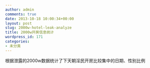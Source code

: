 ```yaml
---
author: admin
comments: true
date: 2013-10-18 10:00:34+00:00
layout: post
slug: 2000w-hotel-leak-analyze
title: 2000w开房信息统计
wordpress_id: 171
categories:
- 未分类
---
```

根据泄露的2000w数据统计了下天朝淫民开房比较集中的日期、性别比例
<script src="http://lib.sinaapp.com/js/jquery/2.0.3/jquery-2.0.3.min.js"></script>
<!--script src="http://code.highcharts.com/stock/highstock.js"></script-->
<script src="http://lib.sinaapp.com/js/highstock/1.2.5/highstock.js"></script>
<script src="http://lib.sinaapp.com/js/highstock/1.2.5/modules/exporting.js"></script>
<script src="http://lib.sinaapp.com/js/highstock/1.2.5/themes/grid.js"></script>

<script>

//中国法定节日 有新年（１月１日，放假一天）；春节（农历新年，除夕、正月初一、初二放假三天）；清明节（农历清明当日，放假一天）；国际劳动妇女节（３月８日，妇女放假半天）；植树节（３月１２日）；国际劳动节（５月１日，放假一天）；中国青年节（５月４日，１４周岁以上的青年放假半天）；端午节（农历端午当日，放假一天）；国际护士节（５月１２日）；儿童节（６月１日，不满１４周岁的少年儿童放假一天）；中国共产党诞生纪念日（７月１日）；中国人民解放军建军纪念日（８月１日，现役军人放假半天）；教师节（９月１０日）；中秋节（农历中秋当日，放假一天）；国庆节（１０月１日，放假三天）；记者节（１１月８日）。 [全国年节及纪念日放假办法]

var kf_data = [{x:1285804800* 1000,y:     22865},
    {x:1285891200* 1000,y:     19733},
    {x:1285977600* 1000,y:     10212},
    {x:1286064000* 1000,y:     12293},
    {x:1286150400* 1000,y:     11103},
    {x:1286236800* 1000,y:     13060},
    {x:1286323200* 1000,y:     12246},
    {x:1286409600* 1000,y:     16126},
    {x:1286496000* 1000,y:     47388},
    {x:1286582400* 1000,y:     34319},
    {x:1286668800* 1000,y:     30275},
    {x:1286755200* 1000,y:      9910},
    {x:1286841600* 1000,y:     13972},
    {x:1286928000* 1000,y:     12989},
    {x:1287014400* 1000,y:     21952},
    {x:1287100800* 1000,y:     34605},
    {x:1287187200* 1000,y:     49151},
    {x:1287273600* 1000,y:     22489},
    {x:1287360000* 1000,y:     31557},
    {x:1287446400* 1000,y:     28069},
    {x:1287532800* 1000,y:      9764},
    {x:1287619200* 1000,y:     47644},
    {x:1287705600* 1000,y:     13367},
    {x:1287792000* 1000,y:     14558},
    {x:1287878400* 1000,y:     16194},
    {x:1287964800* 1000,y:     21572},
    {x:1288051200* 1000,y:     12943},
    {x:1288137600* 1000,y:     12713},
    {x:1288224000* 1000,y:     12492},
    {x:1288310400* 1000,y:     12138},
    {x:1288396800* 1000,y:     13069},
    {x:1288483200* 1000,y:     15749},
    {x:1288569600* 1000,y:     18564},
    {x:1288656000* 1000,y:     12804},
    {x:1288742400* 1000,y:     10332},
    {x:1288828800* 1000,y:     10260},
    {x:1288915200* 1000,y:     11788},
    {x:1289001600* 1000,y:     12422},
    {x:1289088000* 1000,y:     13366},
    {x:1289174400* 1000,y:     17489},
    {x:1289260800* 1000,y:     10881},
    {x:1289347200* 1000,y:     10590},
    {x:1289433600* 1000,y:      2144},
    {x:1289520000* 1000,y:     17595},
    {x:1289606400* 1000,y:     12487},
    {x:1289692800* 1000,y:      4876},
    {x:1289779200* 1000,y:     26216},
    {x:1289865600* 1000,y:     11178},
    {x:1289952000* 1000,y:     10920},
    {x:1290038400* 1000,y:     10990},
    {x:1290124800* 1000,y:     11035},
    {x:1290211200* 1000,y:     12379},
    {x:1290297600* 1000,y:     13728},
    {x:1290384000* 1000,y:     17191},
    {x:1290470400* 1000,y:     10716},
    {x:1290556800* 1000,y:     12392},
    {x:1290643200* 1000,y:     10609},
    {x:1290729600* 1000,y:     12130},
    {x:1290816000* 1000,y:     12956},
    {x:1290902400* 1000,y:      3612},
    {x:1290988800* 1000,y:     17141},
    {x:1291075200* 1000,y:      9625},
    {x:1291161600* 1000,y:      9650},
    {x:1291248000* 1000,y:     10203},
    {x:1291334400* 1000,y:     11259},
    {x:1291420800* 1000,y:     11430},
    {x:1291507200* 1000,y:     12419},
    {x:1291593600* 1000,y:     20449},
    {x:1291680000* 1000,y:     10080},
    {x:1291766400* 1000,y:      9707},
    {x:1291852800* 1000,y:      9944},
    {x:1291939200* 1000,y:     10872},
    {x:1292025600* 1000,y:     11879},
    {x:1292112000* 1000,y:     13167},
    {x:1292198400* 1000,y:     13287},
    {x:1292284800* 1000,y:     11729},
    {x:1292371200* 1000,y:      9893},
    {x:1292457600* 1000,y:      9907},
    {x:1292544000* 1000,y:     11211},
    {x:1292630400* 1000,y:     12055},
    {x:1292716800* 1000,y:     13121},
    {x:1292803200* 1000,y:     15101},
    {x:1292889600* 1000,y:     13291},
    {x:1292976000* 1000,y:     10800},
    {x:1293062400* 1000,y:     10973},
    {x:1293148800* 1000,y:     10781},
    {x:1293235200* 1000,y:     12001},
    {x:1293321600* 1000,y:     14805},
    {x:1293408000* 1000,y:     16925},
    {x:1293494400* 1000,y:      9703},
    {x:1293580800* 1000,y:     11353},
    {x:1293667200* 1000,y:     12633},
    {x:1293753600* 1000,y:     10710},
    {x:1293840000* 1000,y:     11255},
    {x:1293926400* 1000,y:     12888},
    {x:1294012800* 1000,y:     15756},
    {x:1294099200* 1000,y:     25151},
    {x:1294185600* 1000,y:      9906},
    {x:1294272000* 1000,y:      7918},
    {x:1294358400* 1000,y:     10411},
    {x:1294444800* 1000,y:     11364},
    {x:1294531200* 1000,y:     11433},
    {x:1294617600* 1000,y:     13553},
    {x:1294704000* 1000,y:      9782},
    {x:1294790400* 1000,y:     13373},
    {x:1294876800* 1000,y:     11293},
    {x:1294963200* 1000,y:     11301},
    {x:1295049600* 1000,y:      4481},
    {x:1295136000* 1000,y:     12306},
    {x:1295222400* 1000,y:     16346},
    {x:1295308800* 1000,y:     11652},
    {x:1295395200* 1000,y:     12510},
    {x:1295481600* 1000,y:     10683},
    {x:1295568000* 1000,y:     12542},
    {x:1295654400* 1000,y:     12323},
    {x:1295740800* 1000,y:     11803},
    {x:1295827200* 1000,y:     13833},
    {x:1295913600* 1000,y:     13128},
    {x:1296000000* 1000,y:     12015},
    {x:1296086400* 1000,y:     11173},
    {x:1296172800* 1000,y:     10559},
    {x:1296259200* 1000,y:     11506},
    {x:1296345600* 1000,y:     10598},
    {x:1296432000* 1000,y:     10455},
    {x:1296518400* 1000,y:      9491},
    {x:1296604800* 1000,y:      7318},
    {x:1296691200* 1000,y:      5279},
    {x:1296777600* 1000,y:      4543},
    {x:1296864000* 1000,y:      1778},
    {x:1296950400* 1000,y:     10954},
    {x:1297036800* 1000,y:     14618},
    {x:1297123200* 1000,y:     16028},
    {x:1297209600* 1000,y:     14495},
    {x:1297296000* 1000,y:     12572},
    {x:1297382400* 1000,y:     11407},
    {x:1297468800* 1000,y:     11152},
    {x:1297555200* 1000,y:     11770},
    {x:1297641600* 1000,y:     12632},
    {x:1297728000* 1000,y:      9323},
    {x:1297814400* 1000,y:     15395},
    {x:1297900800* 1000,y:     11222},
    {x:1297987200* 1000,y:      8978},
    {x:1298073600* 1000,y:      7345},
    {x:1298160000* 1000,y:      2881},
    {x:1298246400* 1000,y:      7065},
    {x:1298332800* 1000,y:      4950},
    {x:1298419200* 1000,y:      4505},
    {x:1298505600* 1000,y:      4344},
    {x:1298592000* 1000,y:      5911},
    {x:1298678400* 1000,y:      5705},
    {x:1298764800* 1000,y:      5016},
    {x:1298851200* 1000,y:      2641},
    {x:1298937600* 1000,y:      3066},
    {x:1299024000* 1000,y:     10173},
    {x:1299110400* 1000,y:     10465},
    {x:1299196800* 1000,y:     11047},
    {x:1299283200* 1000,y:     13526},
    {x:1299369600* 1000,y:     15512},
    {x:1299456000* 1000,y:     15144},
    {x:1299542400* 1000,y:      7664},
    {x:1299628800* 1000,y:      9033},
    {x:1299715200* 1000,y:     15559},
    {x:1299801600* 1000,y:     14077},
    {x:1299888000* 1000,y:     13907},
    {x:1299974400* 1000,y:     15450},
    {x:1300060800* 1000,y:     61783},
    {x:1300147200* 1000,y:     29867},
    {x:1300233600* 1000,y:      6176},
    {x:1300320000* 1000,y:     10506},
    {x:1300406400* 1000,y:      8051},
    {x:1300492800* 1000,y:     13317},
    {x:1300579200* 1000,y:     16573},
    {x:1300665600* 1000,y:     16396},
    {x:1300752000* 1000,y:     11902},
    {x:1300838400* 1000,y:     12261},
    {x:1300924800* 1000,y:     12182},
    {x:1301011200* 1000,y:     12283},
    {x:1301097600* 1000,y:     14334},
    {x:1301184000* 1000,y:     15584},
    {x:1301270400* 1000,y:     17176},
    {x:1301356800* 1000,y:     10318},
    {x:1301443200* 1000,y:     13197},
    {x:1301529600* 1000,y:     12921},
    {x:1301616000* 1000,y:     13159},
    {x:1301702400* 1000,y:     13824},
    {x:1301788800* 1000,y:     14546},
    {x:1301875200* 1000,y:     16506},
    {x:1301961600* 1000,y:      6036},
    {x:1302048000* 1000,y:     18525},
    {x:1302134400* 1000,y:     10375},
    {x:1302220800* 1000,y:      9633},
    {x:1302307200* 1000,y:     14940},
    {x:1302393600* 1000,y:     16188},
    {x:1302480000* 1000,y:     17333},
    {x:1302566400* 1000,y:     13254},
    {x:1302652800* 1000,y:     12014},
    {x:1302739200* 1000,y:     12974},
    {x:1302825600* 1000,y:     13793},
    {x:1302912000* 1000,y:     13971},
    {x:1302998400* 1000,y:     17514},
    {x:1303084800* 1000,y:     18509},
    {x:1303171200* 1000,y:     13818},
    {x:1303257600* 1000,y:     13208},
    {x:1303344000* 1000,y:     14389},
    {x:1303430400* 1000,y:     14545},
    {x:1303516800* 1000,y:     14971},
    {x:1303603200* 1000,y:     18307},
    {x:1303689600* 1000,y:     20408},
    {x:1303776000* 1000,y:     14648},
    {x:1303862400* 1000,y:     14570},
    {x:1303948800* 1000,y:     14613},
    {x:1304035200* 1000,y:     14881},
    {x:1304121600* 1000,y:     14819},
    {x:1304208000* 1000,y:     19822},
    {x:1304294400* 1000,y:     23765},
    {x:1304380800* 1000,y:     25307},
    {x:1304467200* 1000,y:     14615},
    {x:1304553600* 1000,y:     12962},
    {x:1304640000* 1000,y:     12952},
    {x:1304726400* 1000,y:     15394},
    {x:1304812800* 1000,y:     17016},
    {x:1304899200* 1000,y:     17038},
    {x:1304985600* 1000,y:     14147},
    {x:1305072000* 1000,y:     12986},
    {x:1305158400* 1000,y:     12926},
    {x:1305244800* 1000,y:     14126},
    {x:1305331200* 1000,y:     14904},
    {x:1305417600* 1000,y:     17229},
    {x:1305504000* 1000,y:     19065},
    {x:1305590400* 1000,y:     14387},
    {x:1305676800* 1000,y:     13119},
    {x:1305763200* 1000,y:     13646},
    {x:1305849600* 1000,y:     14571},
    {x:1305936000* 1000,y:     16071},
    {x:1306022400* 1000,y:     18650},
    {x:1306108800* 1000,y:     18393},
    {x:1306195200* 1000,y:     14579},
    {x:1306281600* 1000,y:     12862},
    {x:1306368000* 1000,y:     13516},
    {x:1306454400* 1000,y:     14454},
    {x:1306540800* 1000,y:     15310},
    {x:1306627200* 1000,y:     19154},
    {x:1306713600* 1000,y:     18682},
    {x:1306800000* 1000,y:     15125},
    {x:1306886400* 1000,y:     13308},
    {x:1306972800* 1000,y:     12907},
    {x:1307059200* 1000,y:     13789},
    {x:1307145600* 1000,y:     14993},
    {x:1307232000* 1000,y:     16783},
    {x:1307318400* 1000,y:     20045},
    {x:1307404800* 1000,y:     18044},
    {x:1307491200* 1000,y:     13114},
    {x:1307577600* 1000,y:     15142},
    {x:1307664000* 1000,y:     14032},
    {x:1307750400* 1000,y:     15143},
    {x:1307836800* 1000,y:      6755},
    {x:1307923200* 1000,y:     17700},
    {x:1308009600* 1000,y:     12765},
    {x:1308096000* 1000,y:     12641},
    {x:1308182400* 1000,y:     14001},
    {x:1308268800* 1000,y:     14725},
    {x:1308355200* 1000,y:     15325},
    {x:1308441600* 1000,y:     17098},
    {x:1308528000* 1000,y:     18751},
    {x:1308614400* 1000,y:     14054},
    {x:1308700800* 1000,y:     59654},
    {x:1308787200* 1000,y:     14575},
    {x:1308873600* 1000,y:     14437},
    {x:1308960000* 1000,y:      6197},
    {x:1309046400* 1000,y:     17914},
    {x:1309132800* 1000,y:     23845},
    {x:1309219200* 1000,y:     15114},
    {x:1309305600* 1000,y:     14634},
    {x:1309392000* 1000,y:     14512},
    {x:1309478400* 1000,y:     14900},
    {x:1309564800* 1000,y:     16707},
    {x:1309651200* 1000,y:     19382},
    {x:1309737600* 1000,y:     18782},
    {x:1309824000* 1000,y:     15562},
    {x:1309910400* 1000,y:     29510},
    {x:1309996800* 1000,y:     17248},
    {x:1310083200* 1000,y:     16574},
    {x:1310169600* 1000,y:     18142},
    {x:1310256000* 1000,y:     19670},
    {x:1310342400* 1000,y:     20938},
    {x:1310428800* 1000,y:     17737},
    {x:1310515200* 1000,y:     17422},
    {x:1310601600* 1000,y:      7959},
    {x:1310688000* 1000,y:      4745},
    {x:1310774400* 1000,y:     19409},
    {x:1310860800* 1000,y:     20075},
    {x:1310947200* 1000,y:     20911},
    {x:1311033600* 1000,y:     17411},
    {x:1311120000* 1000,y:     15882},
    {x:1311206400* 1000,y:     15684},
    {x:1311292800* 1000,y:     16519},
    {x:1311379200* 1000,y:     17174},
    {x:1311465600* 1000,y:     19020},
    {x:1311552000* 1000,y:     20751},
    {x:1311638400* 1000,y:     16650},
    {x:1311724800* 1000,y:     16252},
    {x:1311811200* 1000,y:     16204},
    {x:1311897600* 1000,y:     15669},
    {x:1311984000* 1000,y:     17559},
    {x:1312070400* 1000,y:     19153},
    {x:1312156800* 1000,y:     21462},
    {x:1312243200* 1000,y:     14937},
    {x:1312329600* 1000,y:     15209},
    {x:1312416000* 1000,y:     14712},
    {x:1312502400* 1000,y:     15434},
    {x:1312588800* 1000,y:     17352},
    {x:1312675200* 1000,y:     18348},
    {x:1312761600* 1000,y:     21263},
    {x:1312848000* 1000,y:     15745},
    {x:1312934400* 1000,y:     15699},
    {x:1313020800* 1000,y:     15071},
    {x:1313107200* 1000,y:     17179},
    {x:1313193600* 1000,y:     17462},
    {x:1313280000* 1000,y:     19179},
    {x:1313366400* 1000,y:     20174},
    {x:1313452800* 1000,y:     15985},
    {x:1313539200* 1000,y:     16493},
    {x:1313625600* 1000,y:     16191},
    {x:1313712000* 1000,y:     15801},
    {x:1313798400* 1000,y:     16968},
    {x:1313884800* 1000,y:     19425},
    {x:1313971200* 1000,y:     21767},
    {x:1314057600* 1000,y:     15344},
    {x:1314144000* 1000,y:     15343},
    {x:1314230400* 1000,y:     15768},
    {x:1314316800* 1000,y:     21702},
    {x:1314403200* 1000,y:     17190},
    {x:1314489600* 1000,y:     20631},
    {x:1314576000* 1000,y:     20617},
    {x:1314662400* 1000,y:     15024},
    {x:1314748800* 1000,y:     14556},
    {x:1314835200* 1000,y:     14476},
    {x:1314921600* 1000,y:     14333},
    {x:1315008000* 1000,y:     15962},
    {x:1315094400* 1000,y:     18669},
    {x:1315180800* 1000,y:     37304},
    {x:1315267200* 1000,y:     13511},
    {x:1315353600* 1000,y:     14238},
    {x:1315440000* 1000,y:     14450},
    {x:1315526400* 1000,y:     15167},
    {x:1315612800* 1000,y:     15670},
    {x:1315699200* 1000,y:     16683},
    {x:1315785600* 1000,y:     20249},
    {x:1315872000* 1000,y:     15932},
    {x:1315958400* 1000,y:      9870},
    {x:1316044800* 1000,y:     13699},
    {x:1316131200* 1000,y:     13797},
    {x:1316217600* 1000,y:     15213},
    {x:1316304000* 1000,y:     17702},
    {x:1316390400* 1000,y:     19856},
    {x:1316476800* 1000,y:     13356},
    {x:1316563200* 1000,y:     14911},
    {x:1316649600* 1000,y:     15153},
    {x:1316736000* 1000,y:     14587},
    {x:1316822400* 1000,y:     15907},
    {x:1316908800* 1000,y:     17930},
    {x:1316995200* 1000,y:     20061},
    {x:1317081600* 1000,y:     13829},
    {x:1317168000* 1000,y:     15034},
    {x:1317254400* 1000,y:     14841},
    {x:1317340800* 1000,y:     16438},
    {x:1317427200* 1000,y:     15161},
    {x:1317513600* 1000,y:     17690},
    {x:1317600000* 1000,y:     23433},
    {x:1317686400* 1000,y:     24553},
    {x:1317772800* 1000,y:     25355},
    {x:1317859200* 1000,y:     27938},
    {x:1317945600* 1000,y:     25834},
    {x:1318032000* 1000,y:     20611},
    {x:1318118400* 1000,y:     14046},
    {x:1318204800* 1000,y:     12596},
    {x:1318291200* 1000,y:     12615},
    {x:1318377600* 1000,y:     13632},
    {x:1318464000* 1000,y:     13328},
    {x:1318550400* 1000,y:     14008},
    {x:1318636800* 1000,y:     15858},
    {x:1318723200* 1000,y:     18374},
    {x:1318809600* 1000,y:     21643},
    {x:1318896000* 1000,y:     14545},
    {x:1318982400* 1000,y:     15113},
    {x:1319068800* 1000,y:     14240},
    {x:1319155200* 1000,y:     14490},
    {x:1319241600* 1000,y:     16701},
    {x:1319328000* 1000,y:     19370},
    {x:1319414400* 1000,y:     20272},
    {x:1319500800* 1000,y:     16407},
    {x:1319587200* 1000,y:     13546},
    {x:1319673600* 1000,y:     14201},
    {x:1319760000* 1000,y:     14566},
    {x:1319846400* 1000,y:     16850},
    {x:1319932800* 1000,y:     18375},
    {x:1320019200* 1000,y:     21663},
    {x:1320105600* 1000,y:     13920},
    {x:1320192000* 1000,y:     13805},
    {x:1320278400* 1000,y:     14235},
    {x:1320364800* 1000,y:     13689},
    {x:1320451200* 1000,y:     15455},
    {x:1320537600* 1000,y:     19310},
    {x:1320624000* 1000,y:     18521},
    {x:1320710400* 1000,y:     13183},
    {x:1320796800* 1000,y:     18851},
    {x:1320883200* 1000,y:     14203},
    {x:1320969600* 1000,y:     14263},
    {x:1321056000* 1000,y:     15394},
    {x:1321142400* 1000,y:     19473},
    {x:1321228800* 1000,y:     21876},
    {x:1321315200* 1000,y:     89480},
    {x:1321401600* 1000,y:     17515},
    {x:1321488000* 1000,y:     15036},
    {x:1321574400* 1000,y:     15141},
    {x:1321660800* 1000,y:     16683},
    {x:1321747200* 1000,y:     19165},
    {x:1321833600* 1000,y:     20039},
    {x:1321920000* 1000,y:     14104},
    {x:1322006400* 1000,y:     18309},
    {x:1322092800* 1000,y:     14774},
    {x:1322179200* 1000,y:     15267},
    {x:1322265600* 1000,y:     17253},
    {x:1322352000* 1000,y:     19544},
    {x:1322438400* 1000,y:     21026},
    {x:1322524800* 1000,y:     14432},
    {x:1322611200* 1000,y:     14386},
    {x:1322697600* 1000,y:     13711},
    {x:1322784000* 1000,y:     14606},
    {x:1322870400* 1000,y:     15210},
    {x:1322956800* 1000,y:     18718},
    {x:1323043200* 1000,y:     25327},
    {x:1323129600* 1000,y:     13090},
    {x:1323216000* 1000,y:     13363},
    {x:1323302400* 1000,y:     14112},
    {x:1323388800* 1000,y:     15292},
    {x:1323475200* 1000,y:     16793},
    {x:1323561600* 1000,y:     18212},
    {x:1323648000* 1000,y:     23135},
    {x:1323734400* 1000,y:     12992},
    {x:1323820800* 1000,y:     13890},
    {x:1323907200* 1000,y:     13772},
    {x:1323993600* 1000,y:     15422},
    {x:1324080000* 1000,y:     16606},
    {x:1324166400* 1000,y:     18324},
    {x:1324252800* 1000,y:     18207},
    {x:1324339200* 1000,y:     13801},
    {x:1324425600* 1000,y:     13632},
    {x:1324512000* 1000,y:     14393},
    {x:1324598400* 1000,y:      5180},
    {x:1324684800* 1000,y:      5539},
    {x:1324771200* 1000,y:      7757},
    {x:1324857600* 1000,y:      9227},
    {x:1324944000* 1000,y:     14888},
    {x:1325030400* 1000,y:     16727},
    {x:1325116800* 1000,y:     13960},
    {x:1325203200* 1000,y:     16431},
    {x:1325289600* 1000,y:     14927},
    {x:1325376000* 1000,y:     16435},
    {x:1325462400* 1000,y:     17089},
    {x:1325548800* 1000,y:     18856},
    {x:1325635200* 1000,y:     16212},
    {x:1325721600* 1000,y:     24042},
    {x:1325808000* 1000,y:     13691},
    {x:1325894400* 1000,y:     16137},
    {x:1325980800* 1000,y:     17758},
    {x:1326067200* 1000,y:     19496},
    {x:1326153600* 1000,y:     15055},
    {x:1326240000* 1000,y:     15447},
    {x:1326326400* 1000,y:     15771},
    {x:1326412800* 1000,y:     16076},
    {x:1326499200* 1000,y:     16573},
    {x:1326585600* 1000,y:     17519},
    {x:1326672000* 1000,y:     17920},
    {x:1326758400* 1000,y:     22210},
    {x:1326844800* 1000,y:     15631},
    {x:1326931200* 1000,y:     15875},
    {x:1327017600* 1000,y:     15802},
    {x:1327104000* 1000,y:     14370},
    {x:1327190400* 1000,y:     10387},
    {x:1327276800* 1000,y:      6720},
    {x:1327363200* 1000,y:      6470},
    {x:1327449600* 1000,y:     10155},
    {x:1327536000* 1000,y:     14783},
    {x:1327622400* 1000,y:     18517},
    {x:1327708800* 1000,y:     20930},
    {x:1327795200* 1000,y:     19666},
    {x:1327881600* 1000,y:     16928},
    {x:1327968000* 1000,y:     33806},
    {x:1328054400* 1000,y:     15600},
    {x:1328140800* 1000,y:     15482},
    {x:1328227200* 1000,y:     23486},
    {x:1328313600* 1000,y:     25656},
    {x:1328400000* 1000,y:     17894},
    {x:1328486400* 1000,y:     16389},
    {x:1328572800* 1000,y:     12625},
    {x:1328659200* 1000,y:     11878},
    {x:1328745600* 1000,y:     15068},
    {x:1328832000* 1000,y:     16242},
    {x:1328918400* 1000,y:     16912},
    {x:1329004800* 1000,y:     20271},
    {x:1329091200* 1000,y:     18881},
    {x:1329177600* 1000,y:     15507},
    {x:1329264000* 1000,y:     14114},
    {x:1329350400* 1000,y:     18957},
    {x:1329436800* 1000,y:     12572},
    {x:1329523200* 1000,y:     21374},
    {x:1329609600* 1000,y:     21153},
    {x:1329696000* 1000,y:     19355},
    {x:1329782400* 1000,y:     15199},
    {x:1329868800* 1000,y:     21898},
    {x:1329955200* 1000,y:     16228},
    {x:1330041600* 1000,y:     16117},
    {x:1330128000* 1000,y:     17986},
    {x:1330214400* 1000,y:     20143},
    {x:1330300800* 1000,y:     19360},
    {x:1330387200* 1000,y:     14761},
    {x:1330473600* 1000,y:     17691},
    {x:1330560000* 1000,y:     16315},
    {x:1330646400* 1000,y:     17309},
    {x:1330732800* 1000,y:     17870},
    {x:1330819200* 1000,y:     20804},
    {x:1330905600* 1000,y:     19308},
    {x:1330992000* 1000,y:     16750},
    {x:1331078400* 1000,y:     15043},
    {x:1331164800* 1000,y:     16331},
    {x:1331251200* 1000,y:     17073},
    {x:1331337600* 1000,y:     18012},
    {x:1331424000* 1000,y:     22227},
    {x:1331510400* 1000,y:     21100},
    {x:1331596800* 1000,y:     16022},
    {x:1331683200* 1000,y:     16008},
    {x:1331769600* 1000,y:     16698},
    {x:1331856000* 1000,y:     18448},
    {x:1331942400* 1000,y:     19059},
    {x:1332028800* 1000,y:     22853},
    {x:1332115200* 1000,y:     22611},
    {x:1332201600* 1000,y:     16218},
    {x:1332288000* 1000,y:     16552},
    {x:1332374400* 1000,y:     17622},
    {x:1332460800* 1000,y:     18278},
    {x:1332547200* 1000,y:     19516},
    {x:1332633600* 1000,y:     23215},
    {x:1332720000* 1000,y:     25293},
    {x:1332806400* 1000,y:     16853},
    {x:1332892800* 1000,y:     17450},
    {x:1332979200* 1000,y:     17951},
    {x:1333065600* 1000,y:     19311},
    {x:1333152000* 1000,y:     19466},
    {x:1333238400* 1000,y:     19522},
    {x:1333324800* 1000,y:     20123},
    {x:1333411200* 1000,y:     22069},
    {x:1333497600* 1000,y:     25807},
    {x:1333584000* 1000,y:     24594},
    {x:1333670400* 1000,y:     16330},
    {x:1333756800* 1000,y:     17374},
    {x:1333843200* 1000,y:     23341},
    {x:1333929600* 1000,y:    214057},
    {x:1334016000* 1000,y:     20885},
    {x:1334102400* 1000,y:     18017},
    {x:1334188800* 1000,y:     18745},
    {x:1334275200* 1000,y:     18021},
    {x:1334361600* 1000,y:     19781},
    {x:1334448000* 1000,y:     24467},
    {x:1334534400* 1000,y:     25075},
    {x:1334620800* 1000,y:     17379},
    {x:1334707200* 1000,y:     17980},
    {x:1334793600* 1000,y:     18865},
    {x:1334880000* 1000,y:     18926},
    {x:1334966400* 1000,y:     20919},
    {x:1335052800* 1000,y:     25635},
    {x:1335139200* 1000,y:     24982},
    {x:1335225600* 1000,y:     18156},
    {x:1335312000* 1000,y:     21605},
    {x:1335398400* 1000,y:     18669},
    {x:1335484800* 1000,y:     19426},
    {x:1335571200* 1000,y:     21129},
    {x:1335657600* 1000,y:     21769},
    {x:1335744000* 1000,y:     24814},
    {x:1335830400* 1000,y:     32883},
    {x:1335916800* 1000,y:     29412},
    {x:1336003200* 1000,y:     19910},
    {x:1336089600* 1000,y:     50142},
    {x:1336176000* 1000,y:     19612},
    {x:1336262400* 1000,y:     22249},
    {x:1336348800* 1000,y:     40547},
    {x:1336435200* 1000,y:     16732},
    {x:1336521600* 1000,y:     17380},
    {x:1336608000* 1000,y:     18149},
    {x:1336694400* 1000,y:     19382},
    {x:1336780800* 1000,y:     21048},
    {x:1336867200* 1000,y:     24699},
    {x:1336953600* 1000,y:     22905},
    {x:1337040000* 1000,y:     18582},
    {x:1337126400* 1000,y:     21287},
    {x:1337212800* 1000,y:     19084},
    {x:1337299200* 1000,y:     20677},
    {x:1337385600* 1000,y:     22737},
    {x:1337472000* 1000,y:     27088},
    {x:1337558400* 1000,y:     26071},
    {x:1337644800* 1000,y:     19037},
    {x:1337731200* 1000,y:     17903},
    {x:1337817600* 1000,y:     18588},
    {x:1337904000* 1000,y:     20621},
    {x:1337990400* 1000,y:     21406},
    {x:1338076800* 1000,y:     26076},
    {x:1338163200* 1000,y:     26216},
    {x:1338249600* 1000,y:     18086},
    {x:1338336000* 1000,y:     22566},
    {x:1338422400* 1000,y:     17784},
    {x:1338508800* 1000,y:     19188},
    {x:1338595200* 1000,y:     20740},
    {x:1338681600* 1000,y:     24070},
    {x:1338768000* 1000,y:     22762},
    {x:1338854400* 1000,y:     18083},
    {x:1338940800* 1000,y:     18966},
    {x:1339027200* 1000,y:     19320},
    {x:1339113600* 1000,y:     21814},
    {x:1339200000* 1000,y:     23558},
    {x:1339286400* 1000,y:     26827},
    {x:1339372800* 1000,y:     24872},
    {x:1339459200* 1000,y:     41929},
    {x:1339545600* 1000,y:     25310},
    {x:1339632000* 1000,y:     22188},
    {x:1339718400* 1000,y:     21939},
    {x:1339804800* 1000,y:     24656},
    {x:1339891200* 1000,y:     27797},
    {x:1339977600* 1000,y:     27619},
    {x:1340064000* 1000,y:     22919},
    {x:1340150400* 1000,y:     24977},
    {x:1340236800* 1000,y:     24292},
    {x:1340323200* 1000,y:     25261},
    {x:1340409600* 1000,y:     25190},
    {x:1340496000* 1000,y:     28365},
    {x:1340582400* 1000,y:     29747},
    {x:1340668800* 1000,y:     20483},
    {x:1340755200* 1000,y:     21925},
    {x:1340841600* 1000,y:     24115},
    {x:1340928000* 1000,y:     25378},
    {x:1341014400* 1000,y:     27489},
    {x:1341100800* 1000,y:     30139},
    {x:1341187200* 1000,y:     29134},
    {x:1341273600* 1000,y:     23376},
    {x:1341360000* 1000,y:     24310},
    {x:1341446400* 1000,y:     28639},
    {x:1341532800* 1000,y:     26396},
    {x:1341619200* 1000,y:     28298},
    {x:1341705600* 1000,y:     32014},
    {x:1341792000* 1000,y:     31253},
    {x:1341878400* 1000,y:     27391},
    {x:1341964800* 1000,y:     26257},
    {x:1342051200* 1000,y:     26517},
    {x:1342137600* 1000,y:     28731},
    {x:1342224000* 1000,y:     29870},
    {x:1342310400* 1000,y:     32016},
    {x:1342396800* 1000,y:     34084},
    {x:1342483200* 1000,y:     26821},
    {x:1342569600* 1000,y:     28303},
    {x:1342656000* 1000,y:     28308},
    {x:1342742400* 1000,y:     30763},
    {x:1342828800* 1000,y:     32318},
    {x:1342915200* 1000,y:     35854},
    {x:1343001600* 1000,y:     38616},
    {x:1343088000* 1000,y:     28847},
    {x:1343174400* 1000,y:     30698},
    {x:1343260800* 1000,y:     31672},
    {x:1343347200* 1000,y:     31397},
    {x:1343433600* 1000,y:     33216},
    {x:1343520000* 1000,y:     36311},
    {x:1343606400* 1000,y:     36630},
    {x:1343692800* 1000,y:     31933},
    {x:1343779200* 1000,y:     35368},
    {x:1343865600* 1000,y:     30366},
    {x:1343952000* 1000,y:     31894},
    {x:1344038400* 1000,y:     33579},
    {x:1344124800* 1000,y:     35346},
    {x:1344211200* 1000,y:     35748},
    {x:1344297600* 1000,y:     32680},
    {x:1344384000* 1000,y:     35090},
    {x:1344470400* 1000,y:     33367},
    {x:1344556800* 1000,y:     34205},
    {x:1344643200* 1000,y:     34982},
    {x:1344729600* 1000,y:     39621},
    {x:1344816000* 1000,y:     39334},
    {x:1344902400* 1000,y:     34389},
    {x:1344988800* 1000,y:     33506},
    {x:1345075200* 1000,y:     33532},
    {x:1345161600* 1000,y:     35384},
    {x:1345248000* 1000,y:     36349},
    {x:1345334400* 1000,y:     41462},
    {x:1345420800* 1000,y:     42150},
    {x:1345507200* 1000,y:     33240},
    {x:1345593600* 1000,y:     32963},
    {x:1345680000* 1000,y:     35292},
    {x:1345766400* 1000,y:     39584},
    {x:1345852800* 1000,y:     24072},
    {x:1345939200* 1000,y:     41570},
    {x:1346025600* 1000,y:     36110},
    {x:1346112000* 1000,y:     32497},
    {x:1346198400* 1000,y:     28226},
    {x:1346284800* 1000,y:     36658},
    {x:1346371200* 1000,y:     39949},
    {x:1346457600* 1000,y:     35288},
    {x:1346544000* 1000,y:     36310},
    {x:1346630400* 1000,y:     35983},
    {x:1346716800* 1000,y:     29055},
    {x:1346803200* 1000,y:     31132},
    {x:1346889600* 1000,y:     31126},
    {x:1346976000* 1000,y:     33819},
    {x:1347062400* 1000,y:     34660},
    {x:1347148800* 1000,y:     39020},
    {x:1347235200* 1000,y:     38475},
    {x:1347321600* 1000,y:     35076},
    {x:1347408000* 1000,y:     30824},
    {x:1347494400* 1000,y:     31090},
    {x:1347580800* 1000,y:     33861},
    {x:1347667200* 1000,y:     34963},
    {x:1347753600* 1000,y:     38380},
    {x:1347840000* 1000,y:     37476},
    {x:1347926400* 1000,y:     33832},
    {x:1348012800* 1000,y:     30297},
    {x:1348099200* 1000,y:     33275},
    {x:1348185600* 1000,y:     33728},
    {x:1348272000* 1000,y:     34956},
    {x:1348358400* 1000,y:     39908},
    {x:1348444800* 1000,y:     40065},
    {x:1348531200* 1000,y:     32444},
    {x:1348617600* 1000,y:     33097},
    {x:1348704000* 1000,y:     34041},
    {x:1348790400* 1000,y:     36175},
    {x:1348876800* 1000,y:     35155},
    {x:1348963200* 1000,y:     29914},
    {x:1349049600* 1000,y:     34647},
    {x:1349136000* 1000,y:     40092},
    {x:1349222400* 1000,y:     46061},
    {x:1349308800* 1000,y:     50107},
    {x:1349395200* 1000,y:     54408},
    {x:1349481600* 1000,y:     58103},
    {x:1349568000* 1000,y:     53864},
    {x:1349654400* 1000,y:     43613},
    {x:1349740800* 1000,y:     29684},
    {x:1349827200* 1000,y:     29065},
    {x:1349913600* 1000,y:     30284},
    {x:1350000000* 1000,y:     31403},
    {x:1350086400* 1000,y:     34262},
    {x:1350172800* 1000,y:     40940},
    {x:1350259200* 1000,y:     38445},
    {x:1350345600* 1000,y:     35003},
    {x:1350432000* 1000,y:     32368},
    {x:1350518400* 1000,y:     32591},
    {x:1350604800* 1000,y:     33226},
    {x:1350691200* 1000,y:     34334},
    {x:1350777600* 1000,y:     39472},
    {x:1350864000* 1000,y:     41450},
    {x:1350950400* 1000,y:     31033},
    {x:1351036800* 1000,y:     29480},
    {x:1351123200* 1000,y:     31023},
    {x:1351209600* 1000,y:     32225},
    {x:1351296000* 1000,y:     34953},
    {x:1351382400* 1000,y:     37876},
    {x:1351468800* 1000,y:     84915},
    {x:1351555200* 1000,y:     28641},
    {x:1351641600* 1000,y:     41443},
    {x:1351728000* 1000,y:     25196},
    {x:1351814400* 1000,y:     32166},
    {x:1351900800* 1000,y:     32926},
    {x:1351987200* 1000,y:     37322},
    {x:1352073600* 1000,y:     34940},
    {x:1352160000* 1000,y:     28362},
    {x:1352246400* 1000,y:     29780},
    {x:1352332800* 1000,y:     30502},
    {x:1352419200* 1000,y:     30912},
    {x:1352505600* 1000,y:     31893},
    {x:1352592000* 1000,y:     35850},
    {x:1352678400* 1000,y:     40656},
    {x:1352764800* 1000,y:     29339},
    {x:1352851200* 1000,y:     28623},
    {x:1352937600* 1000,y:     29573},
    {x:1353024000* 1000,y:     31991},
    {x:1353110400* 1000,y:     33809},
    {x:1353196800* 1000,y:     38772},
    {x:1353283200* 1000,y:     38367},
    {x:1353369600* 1000,y:     30405},
    {x:1353456000* 1000,y:     32204},
    {x:1353542400* 1000,y:     29706},
    {x:1353628800* 1000,y:     32540},
    {x:1353715200* 1000,y:     36523},
    {x:1353801600* 1000,y:     45984},
    {x:1353888000* 1000,y:     31465},
    {x:1353974400* 1000,y:     31525},
    {x:1354060800* 1000,y:     32762},
    {x:1354147200* 1000,y:     38709},
    {x:1354233600* 1000,y:     43965},
    {x:1354320000* 1000,y:     39717},
    {x:1354406400* 1000,y:     44550},
    {x:1354492800* 1000,y:     31977},
    {x:1354579200* 1000,y:     32050},
    {x:1354665600* 1000,y:     37173},
    {x:1354752000* 1000,y:     34853},
    {x:1354838400* 1000,y:     36470},
    {x:1354924800* 1000,y:     41621},
    {x:1355011200* 1000,y:     48987},
    {x:1355097600* 1000,y:     33555},
    {x:1355184000* 1000,y:     38593},
    {x:1355270400* 1000,y:     39211},
    {x:1355356800* 1000,y:     40262},
    {x:1355443200* 1000,y:     38439},
    {x:1355529600* 1000,y:     43524},
    {x:1355616000* 1000,y:     47605},
    {x:1355702400* 1000,y:     44760},
    {x:1355788800* 1000,y:     47689},
    {x:1355875200* 1000,y:     45964},
    {x:1355961600* 1000,y:     40880},
    {x:1356048000* 1000,y:     44570},
    {x:1356134400* 1000,y:     42523},
    {x:1356220800* 1000,y:     55028},
    {x:1356307200* 1000,y:     46442},
    {x:1356393600* 1000,y:     56924},
    {x:1356480000* 1000,y:     55190},
    {x:1356566400* 1000,y:     70514},
    {x:1356652800* 1000,y:     84938},
    {x:1356739200* 1000,y:    137519}];



var male_birth_year =  [{x:1982,y:    528443},
    {x:1986,y:    467088},
    {x:1981,y:    466893},
    {x:1987,y:    462142},
    {x:1983,y:    459275},
    {x:1984,y:    439637},
    {x:1985,y:    433260},
    {x:1979,y:    415423},
    {x:1978,y:    401541},
    {x:1980,y:    389587},
    {x:1988,y:    382752},
    {x:1977,y:    356882},
    {x:1976,y:    356312},
    {x:1975,y:    344124},
    {x:1972,y:    331342},
    {x:1973,y:    330396},
    {x:1989,y:    327633},
    {x:1974,y:    327017},
    {x:1971,y:    319526},
    {x:1970,y:    314750},
    {x:1968,y:    277420},
    {x:1969,y:    273283},
    {x:1990,y:    243511},
    {x:1963,y:    235771},
    {x:1964,y:    203555},
    {x:1965,y:    202371},
    {x:1966,y:    201858},
    {x:1967,y:    193945},
    {x:1962,y:    175533},
    {x:1991,y:    156455},
    {x:1992,y:    112287},
    {x:1961,y:     92326},
    {x:1960,y:     91941},
    {x:1957,y:     86271},
    {x:1958,y:     84893},
    {x:1959,y:     77153},
    {x:1956,y:     76587},
    {x:1993,y:     75585},
    {x:1955,y:     69137},
    {x:1954,y:     66867},
    {x:1953,y:     53305},
    {x:1952,y:     47868},
    {x:1951,y:     43066},
    {x:1994,y:     39662},
    {x:1950,y:     35237},
    {x:1949,y:     31866},
    {x:1948,y:     25010},
    {x:1998,y:     23235},
    {x:1947,y:     23065},
    {x:1997,y:     21684},
    {x:1946,y:     20425},
    {x:1995,y:     19804},
    {x:1996,y:     18091},];


var female_birth_year = [{x:1987,y:    347753},
    {x:1986,y:    321581},
    {x:1988,y:    315014},
    {x:1989,y:    295796},
    {x:1985,y:    269987},
    {x:1982,y:    265483},
    {x:1984,y:    244268},
    {x:1983,y:    239683},
    {x:1990,y:    239182},
    {x:1981,y:    226798},
    {x:1979,y:    189079},
    {x:1978,y:    183830},
    {x:1980,y:    182973},
    {x:1991,y:    163547},
    {x:1977,y:    159756},
    {x:1976,y:    151920},
    {x:1975,y:    145443},
    {x:1974,y:    133128},
    {x:1973,y:    132311},
    {x:1972,y:    129428},
    {x:1971,y:    125564},
    {x:1992,y:    124932},
    {x:1970,y:    123777},
    {x:1968,y:    112605},
    {x:1969,y:    109592},
    {x:1963,y:     93318},
    {x:1993,y:     84830},
    {x:1964,y:     78867},
    {x:1965,y:     78576},
    {x:1966,y:     78051},
    {x:1967,y:     75422},
    {x:1962,y:     69898},
    {x:1994,y:     44509},
    {x:1961,y:     40120},
    {x:1957,y:     39574},
    {x:1960,y:     39570},
    {x:1958,y:     37025},
    {x:1956,y:     36695},
    {x:1954,y:     34812},
    {x:1955,y:     33826},
    {x:1959,y:     32985},
    {x:1953,y:     29296},
    {x:1952,y:     27356},
    {x:1951,y:     26550},
    {x:1950,y:     21847},
    {x:1998,y:     20801},
    {x:1949,y:     20543},
    {x:1995,y:     20279},
    {x:1997,y:     17506},
    {x:1948,y:     16991},
    {x:1996,y:     16043}];


var chart;
var birth_chart;

$(function() {

        Highcharts.setOptions({

        lang:{
            months: ['一月', '二月', '三月', '四月', '五月', '六月', '七月', '八月', '九月', '十月', '十一月', '十二月'],
            shortMonths: ['一月', '二月', '三月', '四月', '五月', '六月', '七月', '八月', '九月', '十月', '十一月', '十二月'],
            weekdays: ['星期天', '星期一', '星期二', '星期三', '星期四', '星期五', '星期六']}})



    birth_chart = new Highcharts.Chart({

    //$('kf_birth_year').highcharts({
        chart: {
            renderTo: 'kf_birth_year',
            type: 'column',
            borderWidth: 0,
            borderRadius: 0
        },
        title: {
            text: '出生日期统计'
        },

        xAxis: {
            categories: []
        },
        yAxis: {
            min: 0,
            title: {
                text: '人数'
            }
        },

        credits: {
            enabled: false
        },

        tooltip: {
            headerFormat: '<span style="font-size:10px">{point.key}年出生</span><table>',
            pointFormat: '<tr><td style="color:{series.color};padding:0">{series.name}: </td>' +
                    '<td style="padding:0"><b>{point.y} 人</b></td></tr>',
            footerFormat: '</table>',
            shared: false

        },

        //plotOptions: {
        //    column: {
        //        pointPadding: 0.2,
        //        borderWidth: 0
        //    }
        //},

        series: [{
            name: '男',
            data: male_birth_year

        }, {
            name: '女',
            data: female_birth_year

        },
            {
                type: 'pie',
                name: '性别统计',
                data: [{
                    name: '女',
                    y: 6479097

                    //color: '#FB6D6A'

                }, {
                    name: '男',
                    y: 12773970
                   // color: '#235F1F'

                }, {
                    name: '0',
                    y: 1020
                },
                    {
                        name: '1',
                        y: 119
                    },
                    {
                        name: 'N',
                        y: 4362
                    }],

                tooltip: {
                    formatter: function() {
                        return this.x +'<br/>人数: '+ this.y ;
                    },
                    crosshairs: {
                        dashStyle: 'dash'
                    },
                    shared: false
                },
                center: [70, 70],
                size: 100,
                //showInLegend: true,
                dataLabels: {
                    enabled: false
                }
            },
        ]
    });




    $(document).ready(function() {


    chart = new Highcharts.StockChart({
        chart: {
            renderTo:'kf_date',
            alignTicks: false,
            borderWidth: 0,
            borderRadius: 0
        },


        xAxis:{
            //tickInterval:24 * 3600 * 1000,
            events: {
                setExtremes: function(e) {

                    var total_num = 0;
                    var j = 0, count = 1;
                    //while(kf_data[j].x < e.min) j++;
                    //
                    //for (var i = j; kf_data[i].x < e.max; i++)
                    //{
                    //    total_num += kf_data[i].y;
                    //    chart.series[3].addPoint([kf_data[i].x, total_num/count++], false);
                    //}
                    //
                    //chart.redraw();
                }
            },

            type: 'datetime',


            dateTimeLabelFormats: {
                second: '%Y-%m-%d<br/>%H:%M:%S',
                minute: '%Y-%m-%d<br/>%H:%M',
                hour: '%Y-%m-%d<br/>%H:%M',
                day: '%Y<br/>%m-%d',
                week: '%Y<br/>%m-%d',
                month: '%Y-%m',
                year: '%Y'
            }
        },


        rangeSelector: {

            buttons: [{
                type: 'month',
                count: 1,
                text: '1月'
            }, {
                type: 'month',
                count: 3,
                text: '3月'
            }, {
                type: 'month',
                count: 6,
                text: '6月'
            }, {
                type: 'year',
                count: 1,
                text: '1年'
            },{
                type: 'year',
                count: 3,
                text: '3年'
            },

            //{
            //    type: 'all',
            //    text: '所有'
            //}

            ],

            selected: 1,

            inputEnabled: false
        },



        credits: {
            enabled: false
        },

        scrollbar:{
            enabled:false
        },

        //rangeSelector: {
        //    selected: 1
        //},

        title: {
            text: '入住时间统计'
        },

        series: [{
            type: 'column',
            name: '开房人数',
            tooltip: {
                formatter: function() {
                    return Highcharts.dateFormat('%Y-%m-%d %A', this.x) +'<br/>开房人数: '+ this.y ;
                },
                crosshairs: {
                    dashStyle: 'dash'
                },
                shared: false
            },

            data: kf_data
        },
            {
                type: 'flags',
                name: 'holiday',
                data: [],
                y: -240,

                onSeries: 'dataseries',
                shape: 'squarepin'
            },

            {
                type: 'spline',
                name: 'Average',
                data: [],
                dashStyle: 'ShortDash'

            }

        ]
    });

    });

});


</script>


<div id="kf_date" style="min-width: 310px; height: 400px; margin: 0 auto"></div>
<div id="kf_birth_year" style="min-width: 310px; height: 400px; margin: 0 auto"></div>